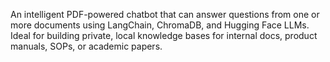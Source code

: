 An intelligent PDF-powered chatbot that can answer questions from one or more documents using LangChain, ChromaDB, and Hugging Face LLMs. Ideal for building private, local knowledge bases for internal docs, product manuals, SOPs, or academic papers.
